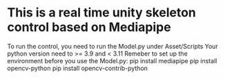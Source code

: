 # This is a real time unity skeleton control based on Mediapipe
To run the control, you need to run the Model.py under Asset/Scripts
Your python version need to >= 3.9 and < 3.11
Remeber to set up the environment before you use the Model.py:
pip install mediapipe
pip install opencv-python
pip install opencv-contrib-python

